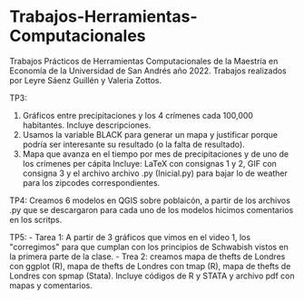 # Trabajos-Herramientas-Computacionales
Trabajos Prácticos de Herramientas Computacionales de la Maestría en Economía de la Universidad de San Andrés año 2022. Trabajos realizados por Leyre Sáenz Guillén y Valeria Zottos.

TP3: 
1) Gráficos entre precipitaciones y los 4 crímenes cada 100,000 habitantes. Incluye descripciones.
2) Usamos la variable BLACK para generar un mapa y justificar porque podría ser interesante su resultado (o la falta de resultado).
3) Mapa que avanza en el tiempo por mes de precipitaciones y de uno de los crímenes per cápita 
Incluye: LaTeX con consignas 1 y 2, GIF con consigna 3 y el archivo archivo .py (Inicial.py) para bajar lo de weather para los zipcodes correspondientes.

TP4: Creamos 6 modelos en QGIS sobre poblaicón, a partir de los archivos .py que se descargaron para cada uno de los modelos hicimos comentarios en los scritps.

TP5: 
    - Tarea 1: A partir de 3 gráficos que vimos en el video 1, los "corregimos" para que cumplan con los principios de Schwabish vistos en la primera parte de la clase.
    - Trea 2: creamos mapa de thefts de Londres con ggplot (R), mapa de thefts de Londres con tmap  (R), mapa de thefts de Londres con spmap (Stata). Incluye códigos de R y STATA y archivo pdf con mapas y comentarios. 

    

